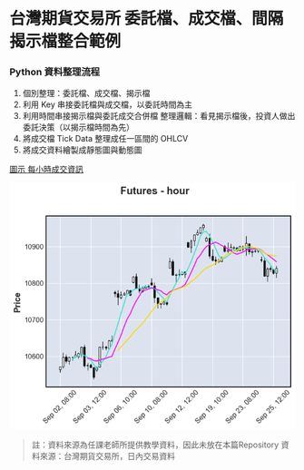 # 台灣期貨交易所 委託檔、成交檔、間隔揭示檔整合範例


### Python 資料整理流程
1. 個別整理：委託檔、成交檔、揭示檔
2. 利用 Key 串接委託檔與成交檔，以委託時間為主
3. 利用時間串接揭示檔與委託成交合併檔
整理邏輯：看見揭示檔後，投資人做出委託決策（以揭示檔時間為先）
4. 將成交檔 Tick Data 整理成任一區間的 OHLCV
5. 將成交資料繪製成靜態圖與動態圖

[圖示 每小時成交資訊](https://github.com/AlexChiang0208/Futures-Tidy-the-TickData/tree/main/%E7%B9%AA%E8%A3%BD%E5%9C%96%E7%89%87)

![hour](繪製圖片/mplfinance_變化性/3.png)


> 註：資料來源為任課老師所提供教學資料，因此未放在本篇Repository
> 資料來源：台灣期貨交易所，日內交易資料
